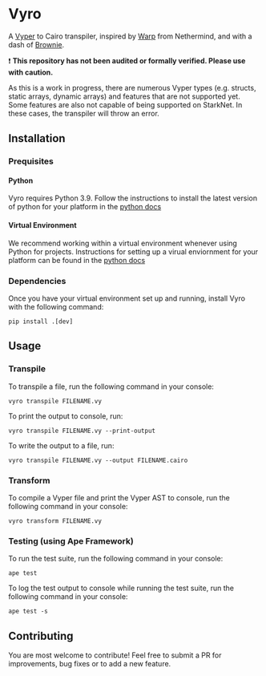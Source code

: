 # Vyro

A [Vyper](https://github.com/vyperlang/vyper) to Cairo transpiler, inspired by [Warp](https://github.com/NethermindEth/warp) from Nethermind, and with a dash of [Brownie](https://github.com/eth-brownie/brownie).

:exclamation: **This repository has not been audited or formally verified. Please use with caution.**

As this is a work in progress, there are numerous Vyper types (e.g. structs, static arrays, dynamic arrays) and features that are not supported yet. Some features are also not capable of being supported on StarkNet. In these cases, the transpiler will throw an error.

## Installation

### Prequisites

#### Python

Vyro requires Python 3.9. Follow the instructions to install the latest version of python for your platform in the [python docs](https://docs.python.org/3/using/unix.html#getting-and-installing-the-latest-version-of-python)

#### Virtual Environment

We recommend working within a virtual environment whenever using Python for projects. Instructions for setting up a virual enviornment for your platform can be found in the [python docs](https://packaging.python.org/guides/installing-using-pip-and-virtual-environments/)

### Dependencies

Once you have your virtual environment set up and running, install Vyro with the following command:
```
pip install .[dev]
```

## Usage

### Transpile

To transpile a file, run the following command in your console:
```
vyro transpile FILENAME.vy
```

To print the output to console, run:
```
vyro transpile FILENAME.vy --print-output
```

To write the output to a file, run:
```
vyro transpile FILENAME.vy --output FILENAME.cairo
```

### Transform

To compile a Vyper file and print the Vyper AST to console, run the following command in your console:
```
vyro transform FILENAME.vy
```

### Testing (using Ape Framework)

To run the test suite, run the following command in your console:
```
ape test
```

To log the test output to console while running the test suite, run the following command in your console:
```
ape test -s
```

## Contributing

You are most welcome to contribute! Feel free to submit a PR for improvements, bug fixes or to add a new feature.
